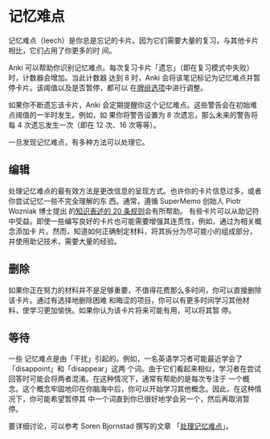 # 记忆难点

<!-- toc -->

记忆难点（leech）是你总是忘记的卡片。因为它们需要大量的复习，与其他卡片相比，它们占用了你更多的时
间。

Anki 可以帮助你识别记忆难点。每次复习卡片「遗忘」（即在复习模式中失败）时，计数器会增加。当此计数器
达到 8 时，Anki 会将该笔记标记为记忆难点并暂停卡片。该阈值以及是否暂停，都可以
在[牌组选项](deck-options.md)中进行调整。

如果你不断遗忘该卡片，Anki 会定期提醒你这个记忆难点。这些警告会在初始难点阈值的一半时发生。例如，如
果你将警告设置为 8 次遗忘，那么未来的警告将每 4 次遗忘发生一次（即在 12 次、16 次等等）。

一旦发现记忆难点，有多种方法可以处理它。

## 编辑

处理记忆难点的最有效方法是更改信息的呈现方式。也许你的卡片信息过多，或者你尝试记忆一些不完全理解的东
西。通常，遵循 SuperMemo 创始人 Piotr Wozniak 博士提出
的[知识表述的 20 条规则](https://supermemo.guru/wiki/20_rules_of_knowledge_formulation)会有所帮助。
有些卡片可以从助记符中受益。即使一些编写良好的卡片也可能需要增强其连贯性，例如，通过为相关概念添加卡
片。然而，知道如何正确制定材料，将其拆分为尽可能小的组成部分，并使用助记技术，需要大量的经验。

## 删除

如果你正在努力的材料并不是足够重要，不值得花费那么多时间，你可以直接删除该卡片。通过有选择地删除困难
和晦涩的项目，你可以有更多时间学习其他材料，使学习更加愉快。如果你认为该卡片将来可能有用，可以将其暂
停。

## 等待

一些 记忆难点是由「干扰」引起的。例如，一名英语学习者可能最近学会了「disappoint」和「disappear」这两
个词。由于它们看起来相似，学习者在尝试回答时可能会将两者混淆。在这种情况下，通常有帮助的是每次专注于
一个概念。这个概念牢固地印在你脑海中后，你可以开始学习其他概念。因此，在这种情况下，你可能希望暂停其
中一个词直到你已很好地学会另一个，然后再取消暂停。

要详细讨论，可以参考 Soren Bjornstad 撰写的文章
「[处理记忆难点](https://controlaltbackspace.org/leech/)」。

